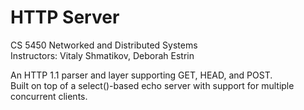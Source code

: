 # HTTP Server
  
CS 5450 Networked and Distributed Systems  
Instructors: Vitaly Shmatikov, Deborah Estrin

An HTTP 1.1 parser and layer supporting GET, HEAD, and POST.  
Built on top of a select()-based echo server with support for multiple concurrent clients.
